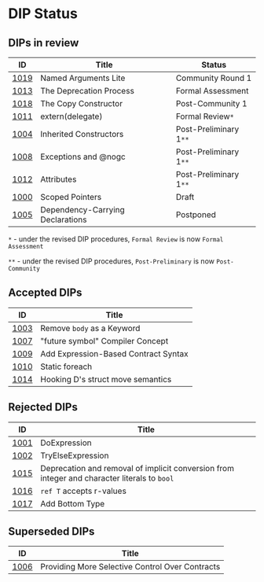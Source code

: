 # DIP Status

## DIPs in review
|                  ID|                                          Title|            Status|
|--------------------|-----------------------------------------------|------------------|
|[1019](./DIP1019.md)|                           Named Arguments Lite| Community Round 1|
|[1013](./DIP1013.md)|                        The Deprecation Process| Formal Assessment|
|[1018](./DIP1018.md)|                           The Copy Constructor|  Post-Community 1|
|[1011](./DIP1011.md)|                               extern(delegate)|    Formal Review`*`|
|[1004](./DIP1004.md)|                         Inherited Constructors|Post-Preliminary 1`**`|
|[1008](./DIP1008.md)|                           Exceptions and @nogc|Post-Preliminary 1`**`|
|[1012](./DIP1012.md)|                                     Attributes|Post-Preliminary 1`**`|
|[1000](./DIP1000.md)|                                Scoped Pointers|             Draft|
|[1005](./DIP1005.md)|               Dependency-Carrying Declarations|         Postponed|

`*` - under the revised DIP procedures, `Formal Review` is now `Formal Assessment`

`**` - under the revised DIP procedures, `Post-Preliminary` is now `Post-Community`

## Accepted DIPs
|                           ID|                                 Title|
|-----------------------------|--------------------------------------|
|[1003](./accepted/DIP1003.md)|            Remove `body` as a Keyword|
|[1007](./accepted/DIP1007.md)|      "future symbol" Compiler Concept|
|[1009](./accepted/DIP1009.md)|  Add Expression-Based Contract Syntax|
|[1010](./accepted/DIP1010.md)|                        Static foreach|
|[1014](./accepted/DIP1014.md)|     Hooking D's struct move semantics|

## Rejected DIPs
|                           ID|                                 Title|
|-----------------------------|--------------------------------------|
|[1001](./rejected/DIP1001.md)|                          DoExpression|
|[1002](./rejected/DIP1002.md)|                     TryElseExpression|
|[1015](./rejected/DIP1015.md)| Deprecation and removal of implicit conversion from integer and character literals to `bool` |
|[1016](./rejected/DIP1016.md)|              `ref T` accepts r-values|
|[1017](./rejected/DIP1017.md)|                       Add Bottom Type|

## Superseded DIPs
|                           ID|                                 Title|
|-----------------------------|--------------------------------------|
|[1006](./other/DIP1006.md)   |Providing More Selective Control Over Contracts|
